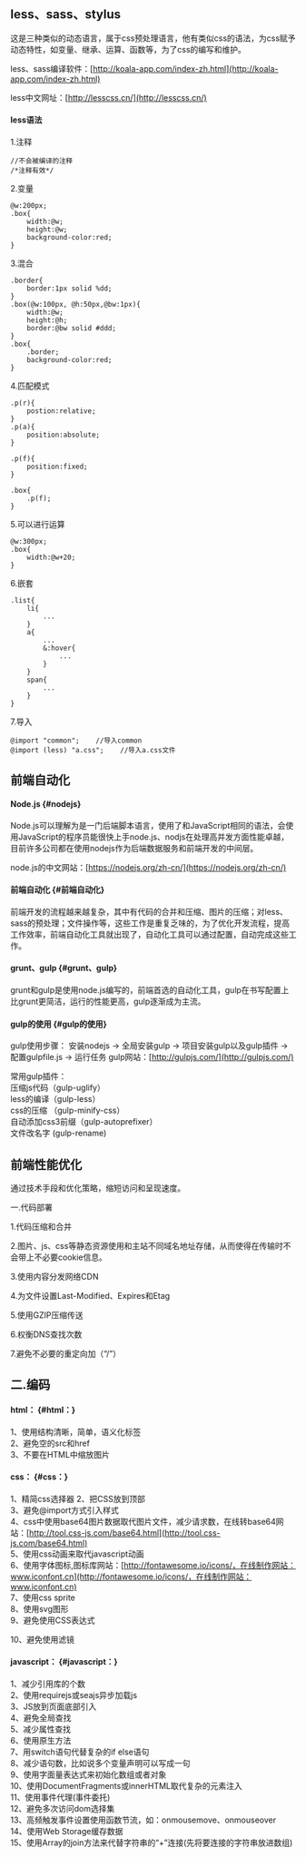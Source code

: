 ## less、sass、stylus

这是三种类似的动态语言，属于css预处理语言，他有类似css的语法，为css赋予动态特性，如变量、继承、运算、函数等，为了css的编写和维护。

less、sass编译软件：[http://koala-app.com/index-zh.html](http://koala-app.com/index-zh.html)

less中文网址：[http://lesscss.cn/](http://lesscss.cn/)

#### less语法

1.注释

```
//不会被编译的注释
/*注释有效*/
```

2.变量

```
@w:200px;
.box{
    width:@w;
    height:@w;
    background-color:red;
}
```

3.混合

```
.border{
    border:1px solid %dd;
}
.box(@w:100px, @h:50px,@bw:1px){
    width:@w;
    height:@h;
    border:@bw solid #ddd;
}
.box{
    .border;
    background-color:red;
}
```

4.匹配模式

```
.p(r){
    postion:relative;
}
.p(a){
    position:absolute;
}

.p(f){
    position:fixed;
}

.box{
    .p(f);
}
```

5.可以进行运算

```
@w:300px;
.box{
    width:@w+20;
}
```

6.嵌套

```
.list{
    li{
        ...
    }
    a{
        ...
        &:hover{
            ...
        }
    }
    span{
        ...
    }
}
```

7.导入

```
@import "common";    //导入common
@import (less) "a.css";    //导入a.css文件
```

## 前端自动化

#### Node.js {#nodejs}

Node.js可以理解为是一门后端脚本语言，使用了和JavaScript相同的语法，会使用JavaScript的程序员能很快上手node.js、nodjs在处理高并发方面性能卓越，目前许多公司都在使用nodejs作为后端数据服务和前端开发的中间层。

node.js的中文网站：[https://nodejs.org/zh-cn/](https://nodejs.org/zh-cn/)

#### 前端自动化 {#前端自动化}

前端开发的流程越来越复杂，其中有代码的合并和压缩、图片的压缩；对less、sass的预处理；文件操作等，这些工作是重复乏味的，为了优化开发流程，提高工作效率，前端自动化工具就出现了，自动化工具可以通过配置，自动完成这些工作。

#### grunt、gulp {#grunt、gulp}

grunt和gulp是使用node.js编写的，前端首选的自动化工具，gulp在书写配置上比grunt更简洁，运行的性能更高，gulp逐渐成为主流。

#### gulp的使用 {#gulp的使用}

gulp使用步骤： 安装nodejs -&gt; 全局安装gulp -&gt; 项目安装gulp以及gulp插件 -&gt; 配置gulpfile.js -&gt; 运行任务 gulp网站：[http://gulpjs.com/](http://gulpjs.com/)

常用gulp插件：  
压缩js代码（gulp-uglify）  
less的编译（gulp-less）  
css的压缩 （gulp-minify-css）  
自动添加css3前缀（gulp-autoprefixer）  
文件改名字 \(gulp-rename\)

## 前端性能优化

通过技术手段和优化策略，缩短访问和呈现速度。

一.代码部署

1.代码压缩和合并

2.图片、js、css等静态资源使用和主站不同域名地址存储，从而使得在传输时不会带上不必要cookie信息。

3.使用内容分发网络CDN

4.为文件设置Last-Modified、Expires和Etag

5.使用GZIP压缩传送

6.权衡DNS查找次数

7.避免不必要的重定向加（“/”）

## 二.编码

#### html： {#html：}

1、使用结构清晰，简单，语义化标签  
2、避免空的src和href  
3、不要在HTML中缩放图片

#### css： {#css：}

1、精简css选择器 2、把CSS放到顶部  
3、避免@import方式引入样式  
4、css中使用base64图片数据取代图片文件，减少请求数，在线转base64网站：[http://tool.css-js.com/base64.html](http://tool.css-js.com/base64.html)  
5、使用css动画来取代javascript动画  
6、使用字体图标,图标库网站：[http://fontawesome.io/icons/，在线制作网站：www.iconfont.cn](http://fontawesome.io/icons/，在线制作网站：www.iconfont.cn)  
7、使用css sprite  
8、使用svg图形  
9、避免使用CSS表达式

10、避免使用滤镜

#### javascript： {#javascript：}

1、减少引用库的个数  
2、使用requirejs或seajs异步加载js  
3、JS放到页面底部引入  
4、避免全局查找  
5、减少属性查找  
6、使用原生方法  
7、用switch语句代替复杂的if else语句  
8、减少语句数，比如说多个变量声明可以写成一句  
9、使用字面量表达式来初始化数组或者对象  
10、使用DocumentFragments或innerHTML取代复杂的元素注入  
11、使用事件代理\(事件委托\)  
12、避免多次访问dom选择集  
13、高频触发事件设置使用函数节流，如：onmousemove、onmouseover  
14、使用Web Storage缓存数据  
15、使用Array的join方法来代替字符串的“+”连接\(先将要连接的字符串放进数组\)


